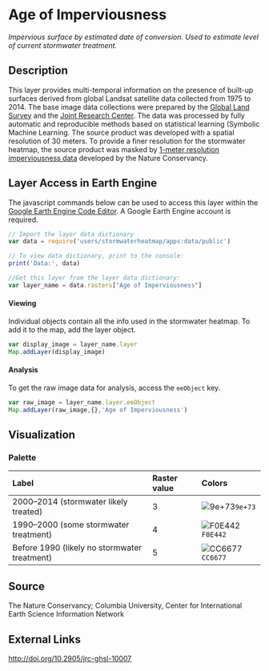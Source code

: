 Age of Imperviousness
================

*Impervious surface by estimated date of conversion. Used to estimate
level of current stormwater treatment.*

## Description

This layer provides multi-temporal information on the presence of
built-up surfaces derived from global Landsat satellite data collected
from 1975 to 2014. The base image data collections were prepared by the
[Global Land
Survey](https://www.usgs.gov/core-science-systems/nli/landsat/global-land-survey-gls)
and the [Joint Research Center](https://ec.europa.eu/jrc/en). The data
was processed by fully automatic and reproducible methods based on
statistical learning (Symbolic Machine Learning. The source product was
developed with a spatial resolution of 30 meters. To provide a finer
resolution for the stormwater heatmap, the source product was masked by
[1-meter resolution imperviousness data](docs/) developed by the Nature
Conservancy.

## Layer Access in Earth Engine

The javascript commands below can be used to access this layer within
the [Google Earth Engine Code
Editor](https://developers.google.com/earth-engine/guides/playground). A
Google Earth Engine account is required.

``` javascript
// Import the layer data dictionary
var data = require('users/stormwaterheatmap/apps:data/public')

// To view data dictionary, print to the console:
print('Data:', data)

//Get this layer from the layer data dictionary: 
var layer_name = data.rasters["Age of Imperviousness"]
```

#### Viewing

Individual objects contain all the info used in the stormwater heatmap.
To add it to the map, add the layer object.

``` javascript
var display_image = layer_name.layer
Map.addLayer(display_image)
```

#### Analysis

To get the raw image data for analysis, access the `eeObject` key.

``` javascript
var raw_image = layer_name.layer.eeObject
Map.addLayer(raw_image,{},'Age of Imperviousness')
```

## Visualization

### Palette

| Label                                        | Raster value | Colors                                                                 |
|:---------------------------------------------|:-------------|:-----------------------------------------------------------------------|
| 2000–2014 (stormwater likely treated)        | 3            | ![9e+73](https://via.placeholder.com/15/9e+73/000000?text=+)`9e+73`    |
| 1990–2000 (some stormwater treatment)        | 4            | ![F0E442](https://via.placeholder.com/15/F0E442/000000?text=+)`F0E442` |
| Before 1990 (likely no stormwater treatment) | 5            | ![CC6677](https://via.placeholder.com/15/CC6677/000000?text=+)`CC6677` |

## Source

The Nature Conservancy; Columbia University, Center for International
Earth Science Information Network

## External Links

<a>http://doi.org/10.2905/jrc-ghsl-10007</a>
